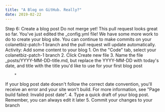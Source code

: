```yaml
---
title: "A Blog on GitHub. Really?"
date: 2019-02-22
---
```

Step 6: Create a blog post Do not merge yet! 
This pull request looks great so far.  You've just edited the _config.yml file! We have some more work to do to create your blog site. You can continue to make commits on your colanetbiz-patch-1 branch and the pull request will update automatically. Activity: Add some content to your blog
	1. 
On the "Code" tab, select your colanetbiz-patch-1 branch
	2. 
Click Create new file
	3. 
Name the file _posts/YYYY-MM-DD-title.md, but replace the YYYY-MM-DD with today's date, and title with the title you'd like to use for your first blog post

		* 
If your blog post date doesn't follow the correct date convention, you'll receive an error and your site won't build. For more information, see "Page build failed: Invalid post date".
	4. 
Type a quick draft of your blog post. Remember, you can always edit it later
	5. 
Commit your changes to your branch


